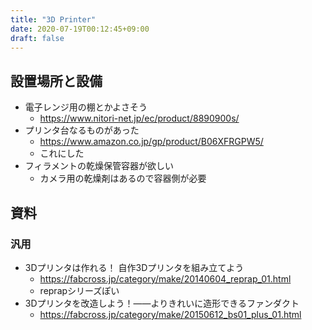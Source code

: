 ```yaml
---
title: "3D Printer"
date: 2020-07-19T00:12:45+09:00
draft: false
---
```


## 設置場所と設備
* 電子レンジ用の棚とかよさそう
  * https://www.nitori-net.jp/ec/product/8890900s/
* プリンタ台なるものがあった
  * https://www.amazon.co.jp/gp/product/B06XFRGPW5/
  * これにした
* フィラメントの乾燥保管容器が欲しい
  * カメラ用の乾燥剤はあるので容器側が必要

## 資料
### 汎用
* 3Dプリンタは作れる！ 自作3Dプリンタを組み立てよう
  * https://fabcross.jp/category/make/20140604_reprap_01.html
  * reprapシリーズぽい
* 3Dプリンタを改造しよう！——よりきれいに造形できるファンダクト
  * https://fabcross.jp/category/make/20150612_bs01_plus_01.html
